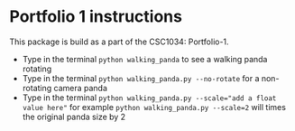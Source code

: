 Portfolio 1 instructions
===========

This package is build as a part of the CSC1034: Portfolio-1.

+ Type in the terminal `python walking_panda` to see a walking panda rotating
+ Type in the terminal `python walking_panda.py --no-rotate` for a non-rotating camera panda
+ Type in the terminal `python walking_panda.py --scale="add a float value here"` for example `python walking_panda.py --scale=2` 
will times the original panda size by 2